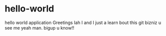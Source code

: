# hello-world
hello world application
Greetings Iah
I and I just a learn bout this git bizniz u see me
yeah man. bigup u know!!
